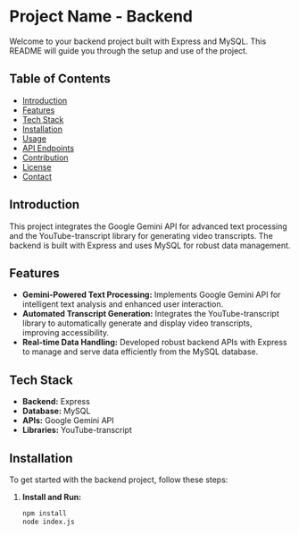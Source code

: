 # Project Name - Backend

Welcome to your backend project built with Express and MySQL. This README will guide you through the setup and use of the project.

## Table of Contents

- [Introduction](#introduction)
- [Features](#features)
- [Tech Stack](#tech-stack)
- [Installation](#installation)
- [Usage](#usage)
- [API Endpoints](#api-endpoints)
- [Contribution](#contribution)
- [License](#license)
- [Contact](#contact)

## Introduction

This project integrates the Google Gemini API for advanced text processing and the YouTube-transcript library for generating video transcripts. The backend is built with Express and uses MySQL for robust data management.

## Features

- **Gemini-Powered Text Processing:** Implements Google Gemini API for intelligent text analysis and enhanced user interaction.
- **Automated Transcript Generation:** Integrates the YouTube-transcript library to automatically generate and display video transcripts, improving accessibility.
- **Real-time Data Handling:** Developed robust backend APIs with Express to manage and serve data efficiently from the MySQL database.

## Tech Stack

- **Backend:** Express
- **Database:** MySQL
- **APIs:** Google Gemini API
- **Libraries:** YouTube-transcript

## Installation

To get started with the backend project, follow these steps:

1. **Install and Run:**
   ```sh
   npm install
   node index.js
 

